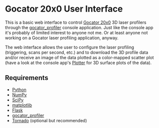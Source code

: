 # Gocator 20x0 User Interface

This is a basic web interface to control [Gocator 20x0](http://www.lmi3d.com/product/gocator-family) 3D laser profilers through the [gocator_profiler](https://github.com/ccoughlin/gocator_profiler) console application.  Just like the console app it's probably of limited interest to anyone not me.  Or at least anyone not working on a Gocator laser profiling application, anyway.

The web interface allows the user to configure the laser profiling (triggering, scans per second, etc.) and to download the 3D profile data and/or receive an image of the data plotted as a color-mapped scatter plot (have a look at the console app's [Plotter](https://github.com/ccoughlin/gocator_profiler/blob/master/gocator_plotter.py) for 3D surface plots of the data).

## Requirements
* [Python](http://www.python.org)
* [NumPy](http://www.numpy.org)
* [SciPy](http://www.scipy.org/)
* [matplotlib](http://www.matplotlib.org)
* [Flask](http://flask.pocoo.org/)
* [gocator_profiler](https://github.com/ccoughlin/gocator_profiler)
* [Tornado](http://www.tornadoweb.org/en/stable/) (optional but recommended)